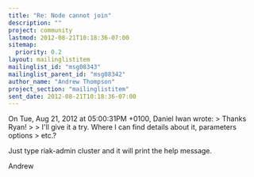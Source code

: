 ```yaml
---
title: "Re: Node cannot join"
description: ""
project: community
lastmod: 2012-08-21T10:18:36-07:00
sitemap:
  priority: 0.2
layout: mailinglistitem
mailinglist_id: "msg08343"
mailinglist_parent_id: "msg08342"
author_name: "Andrew Thompson"
project_section: "mailinglistitem"
sent_date: 2012-08-21T10:18:36-07:00
---
```



On Tue, Aug 21, 2012 at 05:00:31PM +0100, Daniel Iwan wrote:
&gt; Thanks Ryan!
&gt; 
&gt; I'll give it a try. Where I can find details about it, parameters options 
&gt; etc.?

Just type riak-admin cluster and it will print the help message.

Andrew

